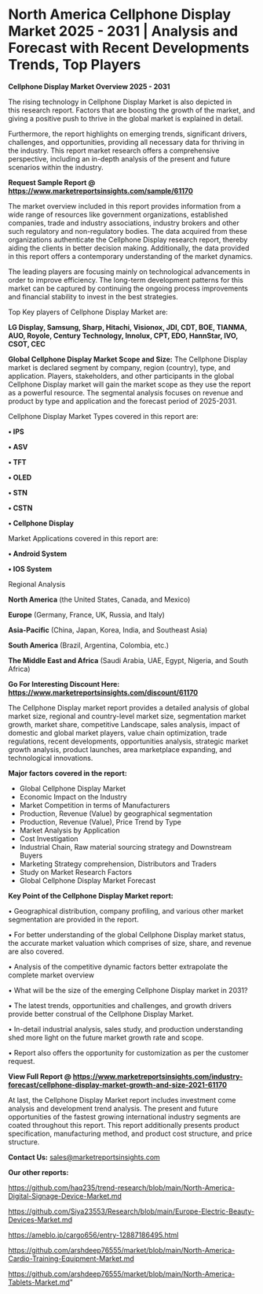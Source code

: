 # North America Cellphone Display Market 2025 - 2031 | Analysis and Forecast with Recent Developments Trends, Top Players

<Strong> Cellphone Display Market Overview 2025 - 2031</strong>

The rising technology in Cellphone Display Market is also depicted in this research report. Factors that are boosting the growth of the market, and giving a positive push to thrive in the global market is explained in detail.

Furthermore, the report highlights on emerging trends, significant drivers, challenges, and opportunities, providing all necessary data for thriving in the industry. This report market research offers a comprehensive perspective, including an in-depth analysis of the present and future scenarios within the industry.

<strong>Request Sample Report @ <a href=https://www.marketreportsinsights.com/sample/61170>https://www.marketreportsinsights.com/sample/61170</a></strong>

The market overview included in this report provides information from a wide range of resources like government organizations, established companies, trade and industry associations, industry brokers and other such regulatory and non-regulatory bodies. The data acquired from these organizations authenticate the Cellphone Display research report, thereby aiding the clients in better decision making. Additionally, the data provided in this report offers a contemporary understanding of the market dynamics.

The leading players are focusing mainly on technological advancements in order to improve efficiency. The long-term development patterns for this market can be captured by continuing the ongoing process improvements and financial stability to invest in the best strategies.

Top Key players of Cellphone Display Market are:

<strong>LG Display, Samsung, Sharp, Hitachi, Visionox, JDI, CDT, BOE, TIANMA, AUO, Royole, Century Technology, Innolux, CPT, EDO, HannStar, IVO, CSOT, CEC</strong>

<strong><b>Global Cellphone Display Market Scope and Size:</b></strong>
The Cellphone Display market is declared segment by company, region (country), type, and application. Players, stakeholders, and other participants in the global Cellphone Display market will gain the market scope as they use the report as a powerful resource. The segmental analysis focuses on revenue and product by type and application and the forecast period of 2025-2031.

Cellphone Display Market Types covered in this report are:

<strong>• IPS

• ASV

• TFT

• OLED

• STN

• CSTN

• Cellphone Display</strong>

Market Applications covered in this report are:

<strong>• Android System

• IOS System</strong> 

Regional Analysis

<strong>North America</strong> (the United States, Canada, and Mexico)

<strong>Europe</strong> (Germany, France, UK, Russia, and Italy)

<strong>Asia-Pacific</strong> (China, Japan, Korea, India, and Southeast Asia)

<strong>South America</strong> (Brazil, Argentina, Colombia, etc.)

<strong>The Middle East and Africa</strong> (Saudi Arabia, UAE, Egypt, Nigeria, and South Africa)

<strong>Go For Interesting Discount Here: <a href=https://www.marketreportsinsights.com/discount/61170>https://www.marketreportsinsights.com/discount/61170</a></strong>

The Cellphone Display market report provides a detailed analysis of global market size, regional and country-level market size, segmentation market growth, market share, competitive Landscape, sales analysis, impact of domestic and global market players, value chain optimization, trade regulations, recent developments, opportunities analysis, strategic market growth analysis, product launches, area marketplace expanding, and technological innovations.

<strong><b>Major factors covered in the report:</b></strong>
<ul>
  <li>Global Cellphone Display Market </li>
  <li>Economic Impact on the Industry</li>
  <li>Market Competition in terms of Manufacturers</li>
  <li>Production, Revenue (Value) by geographical segmentation</li>
  <li>Production, Revenue (Value), Price Trend by Type</li>
  <li>Market Analysis by Application</li>
  <li>Cost Investigation</li>
  <li>Industrial Chain, Raw material sourcing strategy and Downstream Buyers</li>
  <li>Marketing Strategy comprehension, Distributors and Traders</li>
  <li>Study on Market Research Factors</li>
  <li>Global Cellphone Display Market Forecast</li>
</ul>

<strong><b>Key Point of the Cellphone Display Market report:</b></strong>

• Geographical distribution, company profiling, and various other market segmentation are provided in the report.

• For better understanding of the global Cellphone Display market status, the accurate market valuation which comprises of size, share, and revenue are also covered.

• Analysis of the competitive dynamic factors better extrapolate the complete market overview

• What will be the size of the emerging Cellphone Display market in 2031?

• The latest trends, opportunities and challenges, and growth drivers provide better construal of the Cellphone Display Market.

• In-detail industrial analysis, sales study, and production understanding shed more light on the future market growth rate and scope.

• Report also offers the opportunity for customization as per the customer request.

<strong><b>View Full Report @ <a href=https://www.marketreportsinsights.com/industry-forecast/cellphone-display-market-growth-and-size-2021-61170>https://www.marketreportsinsights.com/industry-forecast/cellphone-display-market-growth-and-size-2021-61170</a></b></strong>


At last, the Cellphone Display Market report includes investment come analysis and development trend analysis. The present and future opportunities of the fastest growing international industry segments are coated throughout this report. This report additionally presents product specification, manufacturing method, and product cost structure, and price structure.

<strong>Contact Us:</strong>
sales@marketreportsinsights.com

<strong>Our other reports:</strong>

<a href=https://github.com/haq235/trend-research/blob/main/North-America-Digital-Signage-Device-Market.md>https://github.com/haq235/trend-research/blob/main/North-America-Digital-Signage-Device-Market.md</a>

<a href=https://github.com/Siya23553/Research/blob/main/Europe-Electric-Beauty-Devices-Market.md>https://github.com/Siya23553/Research/blob/main/Europe-Electric-Beauty-Devices-Market.md</a>

<a href=https://ameblo.jp/cargo656/entry-12887186495.html>https://ameblo.jp/cargo656/entry-12887186495.html</a>

<a href=https://github.com/arshdeep76555/market/blob/main/North-America-Cardio-Training-Equipment-Market.md>https://github.com/arshdeep76555/market/blob/main/North-America-Cardio-Training-Equipment-Market.md</a>

<a href=https://github.com/arshdeep76555/market/blob/main/North-America-Tablets-Market.md>https://github.com/arshdeep76555/market/blob/main/North-America-Tablets-Market.md</a>"
